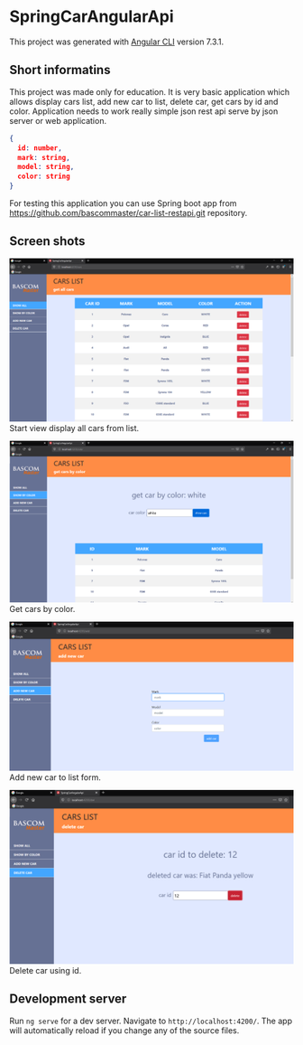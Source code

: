 # SpringCarAngularApi

This project was generated with [Angular CLI](https://github.com/angular/angular-cli) version 7.3.1.


## Short informatins

This project was made only for education. It is very basic application which allows display cars list, add new car to list, delete car, get cars by id and color. Application needs to work really simple json rest api serve by json server or web application.

```json
{
  id: number,
  mark: string,
  model: string,
  color: string
}
```
For testing this application you can use Spring boot app from https://github.com/bascommaster/car-list-restapi.git repository.

## Screen shots

![Car list vue get all](src/assets/img/get-all.png)
 Start view display all cars from list.

![Car list vue get car by color](src/assets/img/get-by-color.png)
Get cars by color. 

![Car list vue add new car](src/assets/img/add-new.png)
Add new car to list form.

![Car list vue delete car](src/assets/img/delete-car.png)
Delete car using id.

## Development server

Run `ng serve` for a dev server. Navigate to `http://localhost:4200/`. The app will automatically reload if you change any of the source files.


